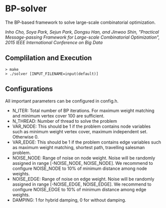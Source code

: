 # BP-solver
The BP-based framework to solve large-scale combinatorial optimization.

*Inho Cho, Soya Park, Sejun Park, Dongsu Han, and Jinwoo Shin, "Practical Message-passing Framework for Large-scale Combinatorial Optimization", 2015 IEEE International Conference on Big Data*

## Complilation and Execution

```
> make
> ./solver [INPUT_FILENAME=input(default)]
```
## Configurations
All important parameters can be configured in config.h.
- N_ITER: Total number of BP iterations. For maximum weight matching and minimum vertex cover 100 are sufficient.
- N_THREAD: Number of thread to solve the problem
- VAR_NODE: This should be 1 if the problem contains node variables such as minimum weight vertex cover, maximum independent set. Otherwise 0.
- VAR_EDGE: This should be 1 if the problem contains edge variables such as maximum weight matching, shortest path, travelling salesman problem.
- NOISE_NODE: Range of noise on node weight. Noise will be randomly assigned in range [-NOISE_NODE, NOISE_NODE]. We recommend to configure NOISE_NODE to 10% of minimum distance among node weights.
- NOISE_EDGE: Range of noise on edge weight. Noise will be randomly assigned in range [-NOISE_EDGE, NOISE_EDGE]. We recommend to configure NOISE_EDGE to 10% of minimum distance among edge weights.
- DAMPING: 1 for hybrid damping, 0 for without damping.


